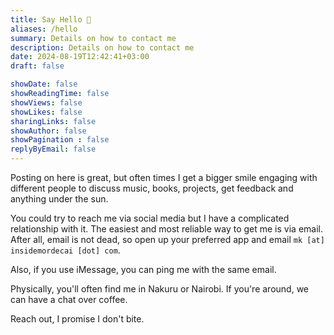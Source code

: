 ```yaml
---
title: Say Hello 👋
aliases: /hello
summary: Details on how to contact me
description: Details on how to contact me
date: 2024-08-19T12:42:41+03:00
draft: false 

showDate: false
showReadingTime: false
showViews: false
showLikes: false
sharingLinks: false
showAuthor: false
showPagination : false
replyByEmail: false
---
```


Posting on here is great, but often times I get a bigger smile engaging with different people to discuss music, books, projects, get feedback and anything under the sun.  

You could try to reach me via social media but I have a complicated relationship with it. 
The easiest and most reliable way to get me is via email. 
After all, email is not dead, so open up your preferred app and email `mk [at] insidemordecai [dot] com`.

Also, if you use iMessage, you can ping me with the same email.

Physically, you'll often find me in Nakuru or Nairobi. 
If you're around, we can have a chat over coffee.

Reach out, I promise I don't bite.

